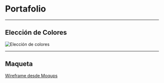 # Portafolio
***
## Elección de Colores
![Elección de colores](https://prnt.sc/ianijo)

***

## Maqueta
[Wireframe desde Moqups](https://app.moqups.com/tankodani@gmail.com/bQk7JoBUt1/view)


